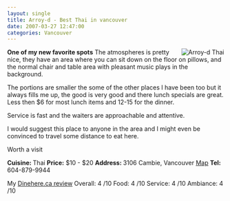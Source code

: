 ```yaml
---
layout: single
title: Arroy-d - Best Thai in vancouver
date: 2007-03-27 12:47:00
categories: Vancouver
---
```

<a href="/public/uploads/2007/03/dsc00052.jpg" title="Arroy-d Thai"><img src="/public/uploads/2007/03/dsc00052.thumbnail.jpg" alt="Arroy-d Thai" align="right" /></a><strong>One of my new favorite spots</strong>
The atmospheres is pretty nice, they have an area where you can sit down on the floor on pillows, and the normal chair and table area with pleasant music plays in the background.

The portions are smaller the some of the other places I have been too but it always fills me up, the good is very good and there lunch specials are great. Less then $6 for most lunch items and 12-15 for the dinner.

Service is fast and the waiters are approachable and attentive.

I would suggest this place to anyone in the area and I might even be convinced to travel some distance to eat here.

Worth a visit

<strong>Cuisine: </strong>Thai
<strong> Price:</strong> $10 - $20
<strong>Address: </strong>3106 Cambie, Vancouver <a href="http://maps.google.com/maps?q=3106+Cambie,+Vancouver,+BC&amp;iwloc=A&amp;hl=en" target="_blank">Map</a>
<strong> Tel:</strong> 604-879-9944

My <a href="http://www.dinehere.ca/restaurant.asp?r=759">Dinehere.ca review</a>
Overall: 4 /10
Food: 4 /10
Service: 4 /10
Ambiance: 4 /10
